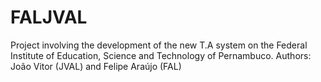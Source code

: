 # FALJVAL
Project involving the development of the new T.A system on the Federal Institute of Education, Science and Technology of Pernambuco.
Authors: João Vitor (JVAL) and Felipe Araújo (FAL)
